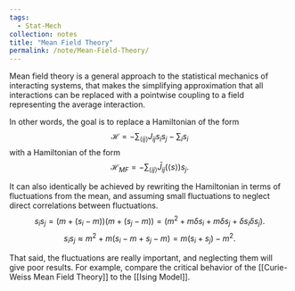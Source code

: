```yaml
---
tags:
  - Stat-Mech
collection: notes
title: "Mean Field Theory"
permalink: /note/Mean-Field-Theory/
---
```

Mean field theory is a general approach to the statistical mechanics of interacting systems, that makes the simplifying approximation that all interactions can be replaced with a pointwise coupling to a field representing the average interaction.

In other words, the goal is to replace a Hamiltonian of the form
$$
\mathcal{H} = -\sum_{\langle ij \rangle} J_{ij} s_i s_j - \sum_{i} s_i
$$
with a Hamiltonian of the form
$$
\mathcal{H}_{MF} = -\sum_{\langle ij \rangle} \bar{J}_{ij}(\langle s \rangle) s_j.
$$

It can also identically be achieved by rewriting the Hamiltonian in terms of fluctuations from the mean, and assuming small fluctuations to neglect direct correlations between fluctuations.
$$
s_i s_j = (m + (s_i - m))(m + (s_j - m)) = (m^2 + m \delta s_i + m \delta s_j + \delta s_i \delta s_j).
$$
$$
s_i s_j \approx m^2 + m(s_i - m + s_j - m) = m(s_i + s_j) - m^2.
$$

That said, the fluctuations are really important, and neglecting them will give poor results. For example, compare the critical behavior of the [[Curie-Weiss Mean Field Theory]] to the [[Ising Model]].